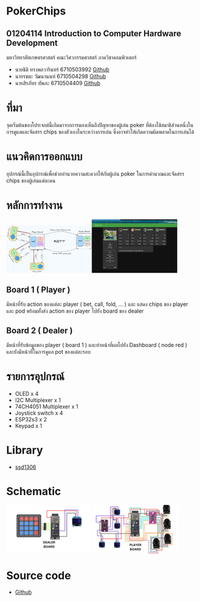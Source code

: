 # PokerChips

## 01204114 Introduction to Computer Hardware Development
มหาวิทยาลัยเกษตรศาสตร์ คณะวิศวกรรมศาสตร์ ภาควิชาคอมพิวเตอร์
- นายธิติ ทรงพลวารินทร์ 6710503992 [Github](https://github.com/ThitiSo)
- นายรชตะ วัฒนานนท์  6710504298 [Github](https://github.com/tottirct)
- นายสิรภัทร ทัพภะ    6710504409 [Github](https://github.com/Siraphat-ohm)


# ที่มา
จุดเริ่มต้นของโปรเจกต์นี้เกิดมาจากการมองเห็นถึงปัญหาของผู้เล่น poker ที่ต้องใช้สมาธิส่วนหนึ่งในการดูแลและจัดสรร chips ของตัวเองในระหว่างการเล่น ซึ่งอาจทำให้เกิดความผิดพลาดในการเล่นได้

# แนวคิดการออกแบบ
อุปกรณ์นี้เป็นอุปกรณ์เพื่อช่วยอำนวยความสะดวกให้กับผู้เล่น poker ในการคำนวณและจัดสรร chips ของผู้เล่นแต่ละคน

# หลักการทำงาน

<img src="https://raw.githubusercontent.com/Siraphat-ohm/PokerChips/refs/heads/main/img/overall.png" width="45%"><img src="https://raw.githubusercontent.com/Siraphat-ohm/PokerChips/refs/heads/main/img/Dashboard.png" width="45%">


## Board 1 ( Player ) 
มีหน้าที่รับ action ของแต่ละ player ( bet, call, fold, ... ) และ แสดง chips ของ player และ pod พร้อมทั้งส่ง action ของ player ไปยัง board ของ dealer  

## Board 2 ( Dealer )
มีหน้าที่รับข้อมูลของ player ( board 1 ) และทำหน้าที่ผลไปยัง Dashboard ( node red ) และยังมีหน้าที่ในการดูแล pot ของแต่ละรอบ

# รายการอุปกรณ์
- OLED x 4
- I2C Multiplexer x 1
- 74CH4051 Multiplexer x 1
- Joystick switch x 4
- ESP32s3 x 2
- Keypad x 1

# Library

- [ssd1306](https://github.com/adafruit/Adafruit_Python_SSD1306)

# Schematic

 <img src="https://raw.githubusercontent.com/Siraphat-ohm/PokerChips/refs/heads/main/img/Schematic%20Dealer%20Board.png" width="45%"> <img src="https://raw.githubusercontent.com/Siraphat-ohm/PokerChips/refs/heads/main/img/Schematic%20Player%20Board.png" width="45%">

# Source code
- [Github](https://github.com/Siraphat-ohm/PokerChips/tree/main)
